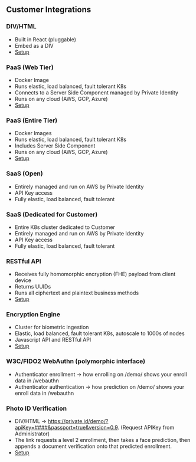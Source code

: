 ## Customer Integrations ##

### DIV/HTML ###

* Built in React (pluggable)
* Embed as a DIV
* [Setup](https://github.com/openinfer/PrivateIdentity/wiki/DIV-HTML)

### PaaS (Web Tier) ###

* Docker Image
* Runs elastic, load balanced, fault tolerant K8s
* Connects to a Server Side Component managed by Private Identity
* Runs on any cloud (AWS, GCP, Azure)
* [Setup](https://github.com/openinfer/PrivateIdentity/wiki/PaaS-Web-Application)

### PaaS (Entire Tier) ###

* Docker Images
* Runs elastic, load balanced, fault tolerant K8s
* Includes Server Side Component
* Runs on any cloud (AWS, GCP, Azure)
* [Setup](https://github.com/openinfer/PrivateIdentity/wiki/cluster-setup) 

### SaaS (Open) ###

* Entirely managed and run on AWS by Private Identity
* API Key access
* Fully elastic, load balanced, fault tolerant

### SaaS (Dedicated for Customer) ###

* Entire K8s cluster dedicated to Customer
* Entirely managed and run on AWS by Private Identity
* API Key access
* Fully elastic, load balanced, fault tolerant

### RESTful API ###

* Receives fully homomorphic encryption (FHE) payload from client device
* Returns UUIDs
* Runs all ciphertext and plaintext business methods
* [Setup](https://github.com/openinfer/PrivateIdentity/wiki/Predict-Enroll-library)

### Encryption Engine ###

* Cluster for biometric ingestion
* Elastic, load balanced, fault tolerant K8s, autoscale to 1000s of nodes
* Javascript API and RESTful API
* [Setup](https://github.com/openinfer/PrivateIdentity/wiki/Client-Cluster-setup)

### W3C/FIDO2 WebAuthn (polymorphic interface) ###

* Authenticator enrollment -> how enrolling on /demo/ shows your enroll data in /webauthn 
* Authenticator authentication -> how prediction on /demo/ shows your enroll data in /webauthn

### Photo ID Verification ###

* DIV/HTML -> https://private.id/demo/?apiKey=####&passport=true&version=0.9. (Request APIKey from Administrator)
* The link requests a level 2 enrollment, then takes a face prediction, then appends a document verification onto that predicted enrollment. 
* [Setup](https://github.com/openinfer/PrivateIdentity/wiki/Verified-Enroll)